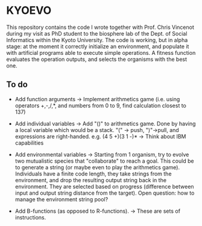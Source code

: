 # KYOEVO

This repository contains the code I wrote together with Prof. Chris Vincenot during my visit as PhD student to the biosphere lab of the Dept. of Social Informatics within the Kyoto University.  The code is working, but in alpha stage: at the moment it correctly initialize an environment, and populate it with artificial programs able to execute simple operations. A fitness function evaluates the operation outputs, and selects the organisms with the best one.

## To do
* Add function arguments
 -> Implement arithmetics game (i.e. using operators +,-,/,*, and numbers from 0 to 9, find calculation closest to 137)

* Add individual variables
 -> Add "()" to arithmetics game. Done by having a local variable which would be a stack. "(" -> push, ")"->pull, and expressions are right-handed. e.g. (4 5 +)(3 1 -)*
 -> Think about IBM capabilities

* Add environmental variables
 -> Starting from 1 organism, try to evolve two mutualistic species that "collaborate" to reach a goal. This could be to generate a string (or maybe even to play the arithmetics game). Individuals have a finite code length, they take strings from the environment, and drop the resulting output string back in the environment. They are selected based on progress (difference between input and output string distance from the target). Open question: how to manage the environment string pool?  

* Add B-functions (as opposed to R-functions).
 -> These are sets of instructions.
